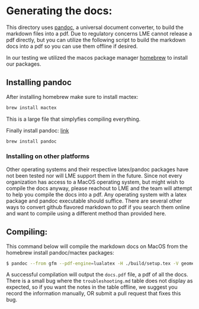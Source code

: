 # Generating the docs: 

This directory uses [pandoc](), a universal document converter, to build the markdown files into a pdf. Due to regulatory concerns LME cannot release a pdf directly, but you can utilize the following script to build the markdown docs into a pdf so you can use them offline if desired.

In our testing we utilized the macos package manager [homebrew](https://brew.sh/) to install our packages.

## Installing pandoc

After installing homebrew make sure to install mactex:
```bash
brew install mactex
```
This is a large file that simplyfies compiling everything.

Finally install pandoc: [link](https://pandoc.org/installing.html)  
```bash
brew install pandoc
```

### Installing on other platforms
Other operating systems and their respective latex/pandoc packages have not been tested nor will LME support them in the future. Since not every organization has access to a MacOS operating system, but might wish to compile the docs anyway, please reachout to LME and the team will attempt to help you compile the docs into a pdf. Any operating system with a latex package and pandoc executable should suffice.  There are several other ways to convert github flavored markdown to pdf if you search them online and want to compile using a different method than provided here.

## Compiling: 
This command below will compile the markdown docs on MacOS from the homebrew install pandoc/mactex packages:
```bash
$ pandoc --from gfm --pdf-engine=lualatex -H ./build/setup.tex -V geometry:margin=1in --highlight-style pygments -o docs.pdf -V colorlinks=true -V linkcolor=blue --lua-filter=./build/emoji-filter.lua --lua-filter=./build/makerelativepaths.lua --lua-filter=./build/parse_breaks.lua --table-of-contents --number-sections --wrap=preserve --quiet -s $(cat ./build/includes.txt)
```

A successful compilation will output the `docs.pdf` file, a pdf of all the docs. There is a small bug where the `troubleshooting.md` table does not display as expected, so if you want the notes in the table offline, we suggest you record the information manually, OR submit a pull request that fixes this bug.
